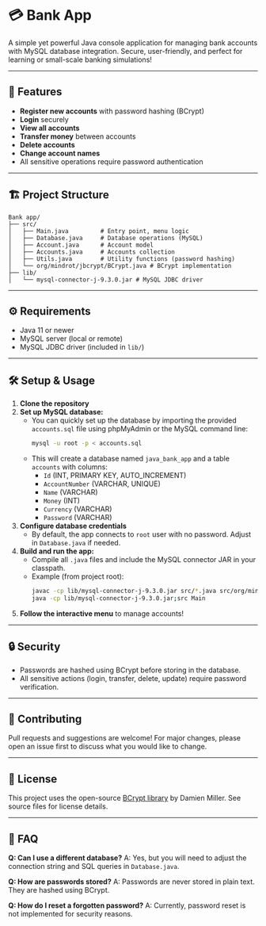 # 💳 Bank App

A simple yet powerful Java console application for managing bank accounts with MySQL database integration. Secure, user-friendly, and perfect for learning or small-scale banking simulations!

---

## 🚀 Features

- **Register new accounts** with password hashing (BCrypt)
- **Login** securely
- **View all accounts**
- **Transfer money** between accounts
- **Delete accounts**
- **Change account names**
- All sensitive operations require password authentication

---

## 🏗️ Project Structure

```
Bank app/
├── src/
│   ├── Main.java         # Entry point, menu logic
│   ├── Database.java     # Database operations (MySQL)
│   ├── Account.java      # Account model
│   ├── Accounts.java     # Accounts collection
│   ├── Utils.java        # Utility functions (password hashing)
│   └── org/mindrot/jbcrypt/BCrypt.java # BCrypt implementation
├── lib/
│   └── mysql-connector-j-9.3.0.jar # MySQL JDBC driver
```

---

## ⚙️ Requirements

- Java 11 or newer
- MySQL server (local or remote)
- MySQL JDBC driver (included in `lib/`)

---

## 🛠️ Setup & Usage

1. **Clone the repository**
2. **Set up MySQL database:**
   - You can quickly set up the database by importing the provided `accounts.sql` file using phpMyAdmin or the MySQL command line:
     ```sh
     mysql -u root -p < accounts.sql
     ```
   - This will create a database named `java_bank_app` and a table `accounts` with columns:
     - `Id` (INT, PRIMARY KEY, AUTO_INCREMENT)
     - `AccountNumber` (VARCHAR, UNIQUE)
     - `Name` (VARCHAR)
     - `Money` (INT)
     - `Currency` (VARCHAR)
     - `Password` (VARCHAR)
3. **Configure database credentials**
   - By default, the app connects to `root` user with no password. Adjust in `Database.java` if needed.
4. **Build and run the app:**
   - Compile all `.java` files and include the MySQL connector JAR in your classpath.
   - Example (from project root):
     ```sh
     javac -cp lib/mysql-connector-j-9.3.0.jar src/*.java src/org/mindrot/jbcrypt/BCrypt.java
     java -cp lib/mysql-connector-j-9.3.0.jar;src Main
     ```
5. **Follow the interactive menu** to manage accounts!

---

## 🔒 Security

- Passwords are hashed using BCrypt before storing in the database.
- All sensitive actions (login, transfer, delete, update) require password verification.

---

## 🤝 Contributing

Pull requests and suggestions are welcome! For major changes, please open an issue first to discuss what you would like to change.

---

## 📄 License

This project uses the open-source [BCrypt library](https://github.com/jeremyh/jBCrypt) by Damien Miller. See source files for license details.

---

## 🙋 FAQ

**Q: Can I use a different database?**
A: Yes, but you will need to adjust the connection string and SQL queries in `Database.java`.

**Q: How are passwords stored?**
A: Passwords are never stored in plain text. They are hashed using BCrypt.

**Q: How do I reset a forgotten password?**
A: Currently, password reset is not implemented for security reasons.
